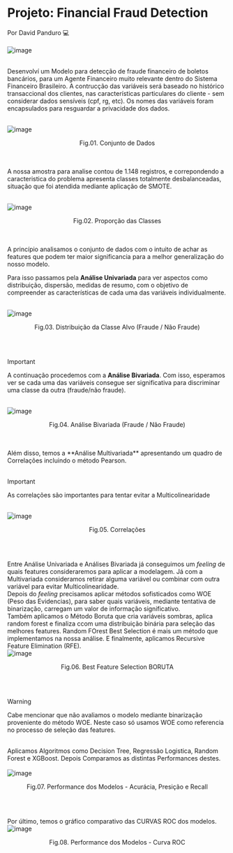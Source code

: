 # Projeto: Financial Fraud Detection
Por David Panduro 💻<br><br>
![image](https://github.com/DavidPanduro/financial_fraud_detection/assets/45201867/0205615e-7e3b-450d-a941-0c2b50afa1f8)<br><br>

Desenvolví um Modelo para detecção de fraude financeiro de boletos bancários, para um Agente Financeiro muito relevante dentro do Sistema Financeiro Brasileiro.
A contrucção das variáveis será baseado no histórico transaccional dos clientes, nas características particulares do cliente - sem considerar dados sensíveis (cpf, rg, etc).
Os nomes das variáveis foram encapsulados para resguardar a privacidade dos dados.<br><br>

![image](https://github.com/DavidPanduro/financial_fraud_detection/assets/45201867/d731f9fb-fa6b-4a41-8e16-5e9093cdb05d)<br>
<p style="text-align: center;">Fig.01. Conjunto de Dados </p><br><br>
A nossa amostra para analise contou de 1.148 registros, e correpondendo a caracteristica do problema apresenta classes totalmente desbalanceadas, situação que foi atendida mediante aplicação de SMOTE.<br><br>

![image](https://github.com/DavidPanduro/financial_fraud_detection/assets/45201867/7dfa6b0e-5b56-47ba-b0e5-e22f7aad045e)<br>
<p style="text-align: center;">Fig.02. Proporção das Classes </p><br><br>
A princípio analisamos o conjunto de dados com o intuito de achar as features que podem ter maior significancia para a melhor generalização do nosso modelo. <br>

Para isso passamos pela **Análise Univariada** para ver aspectos como distribuição, dispersão, medidas de resumo, com o objetivo de compreender as características de cada uma das variáveis individualmente.<br><br>

![image](https://github.com/DavidPanduro/financial_fraud_detection/assets/45201867/94925f82-7932-400f-9497-8e6f0a7979bf)<br>
<p style="text-align: center;">Fig.03. Distribuição da Classe Alvo (Fraude / Não Fraude) </p><br><br>

> [!IMPORTANT]
> A continuação procedemos com a **Análise Bivariada**. Com isso, esperamos ver se cada uma das variáveis consegue ser significativa para discriminar uma classe da outra (fraude/não fraude).<br><br>

![image](https://github.com/DavidPanduro/financial_fraud_detection/assets/45201867/62da7abe-bd8f-4178-8d54-d9c444cd7ced)<br>
<p style="text-align: center;">Fig.04. Análise Bivariada (Fraude / Não Fraude) </p><br><br>
Além disso, temos a **Análise Multivariada** apresentando um quadro de Correlações incluindo o método Pearson.<br><br>

> [!IMPORTANT]
> As correlações são importantes para tentar evitar a Multicolinearidade <br><br>

![image](https://github.com/DavidPanduro/financial_fraud_detection/assets/45201867/8d1a033f-6098-4834-8d80-0198670e4429)<br>
<p style="text-align: center;">Fig.05. Correlações </p><br><br> 

Entre Análise Univariada e Análises Bivariada já conseguimos um _feeling_ de quais features consideraremos para aplicar a modelagem. Já com a Multivariada consideramos retirar alguma variável ou combinar com outra variável para evitar Multicolinearidade. <br>
Depois do _feeling_ precisamos aplicar métodos sofisticados como WOE (Peso das Evidencias), para saber quais variáveis, mediante tentativa de binarização, carregam um valor de informação significativo.<br> Também aplicamos o Método Boruta que cria variáveis sombras, aplica random forest e finaliza ccom uma distribuição binária para seleção das melhores features. Random FOrest Best Selection é mais um método que implementamos na nossa análise. E finalmente, aplicamos Recursive Feature Elimination (RFE).<br>
![image](https://github.com/DavidPanduro/financial_fraud_detection/assets/45201867/2844aef8-b422-41e4-8fa8-e9b25049b76b)<br>
<p style="text-align: center;">Fig.06. Best Feature Selection BORUTA </p><br><br> 

> [!WARNING]
> Cabe mencionar que não avaliamos o modelo mediante binarização proveniente do método WOE. Neste caso só usamos WOE como referencia no processo de seleção das features.<br><br>

Aplicamos Algoritmos como Decision Tree, Regressão Logistica, Random Forest e XGBoost. Depois Comparamos as distintas Performances destes.<br><br>
![image](https://github.com/DavidPanduro/financial_fraud_detection/assets/45201867/c727837a-e80c-47f5-b714-4312b77b8db4)<br>
<p style="text-align: center;">Fig.07. Performance dos Modelos - Acurácia, Presição e Recall</p><br><br> 

Por último, temos o gráfico comparativo das CURVAS ROC dos modelos.<br>
![image](https://github.com/DavidPanduro/financial_fraud_detection/assets/45201867/71be5d65-6c3e-49e1-a933-b89b63c533d3)<br>
<p style="text-align: center;">Fig.08. Performance dos Modelos - Curva ROC </p><br><br> 








